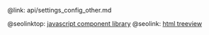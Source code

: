 @link: api/settings_config_other.md

@seolinktop: [javascript component library](https://webix.com)
@seolink: [html treeview](https://webix.com/widget/tree/)